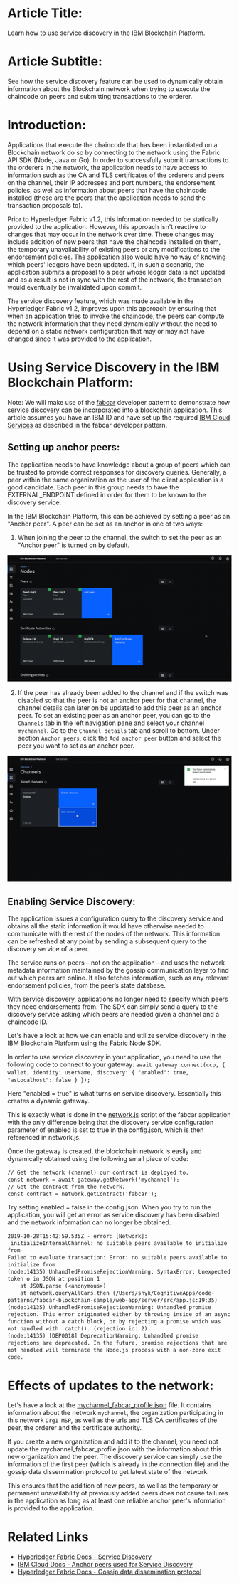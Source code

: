 # Article Title:
Learn how to use service discovery in the IBM Blockchain Platform.


# Article Subtitle:
See how the service discovery feature can be used to dynamically obtain information about the Blockchain network when trying to execute the chaincode on peers and submitting transactions to the orderer.


# Introduction:
Applications that execute the chaincode that has been instantiated on a Blockchain network do so by connecting to the network using the Fabric API SDK (Node, Java or Go). In order to successfully submit transactions to the orderers in the network, the application needs to have access to information such as the CA and TLS certificates of the orderers and peers on the channel, their IP addresses and port numbers, the endorsement policies, as well as information about peers that have the chaincode installed (these are the peers that the application needs to send the transaction proposals to).

Prior to Hyperledger Fabric v1.2, this information needed to be statically provided to the application. However, this approach isn't reactive to changes that may occur in the network over time. These changes may include addition of new peers that have the chaincode installed on them, the temporary unavailability of existing peers or any modifications to the endorsement policies. The application also would have no way of knowing which peers' ledgers have been updated. If, in such a scenario, the application submits a proposal to a peer whose ledger data is not updated and as a result is not in sync with the rest of the network, the transaction would eventually be invalidated upon commit.

The service discovery feature, which was made available in the Hyperledger Fabric v1.2, improves upon this approach by ensuring that when an application tries to invoke the chaincode, the peers can compute the network information that they need dynamically without the need to depend on a static network configuration that may or may not have changed since it was provided to the application.


# Using Service Discovery in the IBM Blockchain Platform:
Note: We will make use of the [fabcar](https://github.com/IBM/fabcar-blockchain-sample) developer pattern to demonstrate how service discovery can be incorporated into a blockchain application. This article assumes you have an IBM ID and have set up the required [IBM Cloud Services](https://github.com/IBM/fabcar-blockchain-sample#3-create-ibm-cloud-services) as described in the fabcar developer pattern.

## Setting up anchor peers:

The application needs to have knowledge about a group of peers which can be trusted to provide correct responses for discovery queries. Generally, a peer within the same organization as the user of the client application is a good candidate. Each peer in this group needs to have the EXTERNAL_ENDPOINT defined in order for them to be known to the discovery service. 

In the IBM Blockchain Platform, this can be achieved by setting a peer as an "Anchor peer". A peer can be set as an anchor in one of two ways:
1) When joining the peer to the channel, the switch to set the peer as an "Anchor peer" is turned on by default.

<p align="center">
  <img src="doc-gifs/anchor-peer-1.gif">
</p>

2) If the peer has already been added to the channel and if the switch was disabled so that the peer is not an anchor peer for that channel, the channel details can later on be updated to add this peer as an anchor peer. To set an existing peer as an anchor peer, you can go to the `Channels` tab in the left navigation pane and select your channel `mychannel`. Go to the `Channel details` tab and scroll to bottom. Under section `Anchor peers`, click the `Add anchor peer` button and select the peer you want to set as an anchor peer.

<p align="center">
  <img src="doc-gifs/anchor-peer-2.gif">
</p>

## Enabling Service Discovery:

The application issues a configuration query to the discovery service and obtains all the static information it would have otherwise needed to communicate with the rest of the nodes of the network. This information can be refreshed at any point by sending a subsequent query to the discovery service of a peer.

The service runs on peers – not on the application – and uses the network metadata information maintained by the gossip communication layer to find out which peers are online. It also fetches information, such as any relevant endorsement policies, from the peer’s state database.

With service discovery, applications no longer need to specify which peers they need endorsements from. The SDK can simply send a query to the discovery service asking which peers are needed given a channel and a chaincode ID. 

Let's have a look at how we can enable and utilize service discovery in the IBM Blockchain Platform using the Fabric Node SDK.

In order to use service discovery in your application, you need to use the following code to connect to your gateway:
```await gateway.connect(ccp, { wallet, identity: userName, discovery: { "enabled": true, "asLocalhost": false } });```

Here "enabled = true" is what turns on service discovery. Essentially this creates a dynamic gateway.

This is exactly what is done in the [network.js](https://github.com/IBM/fabcar-blockchain-sample/blob/master/web-app/server/src/fabric/network.js) script of the fabcar application with the only difference being that the discovery service configuration parameter of enabled is set to true in the config.json, which is then referenced in network.js.

Once the gateway is created, the blockchain network is easily and dynamically obtained using the following small piece of code:
```
// Get the network (channel) our contract is deployed to.
const network = await gateway.getNetwork('mychannel');
// Get the contract from the network.
const contract = network.getContract('fabcar');
```

Try setting enabled = false in the config.json. When you try to run the application, you will get an error as service discovery has been disabled and the network information can no longer be obtained.

```
2019-10-28T15:42:59.535Z - error: [Network]: _initializeInternalChannel: no suitable peers available to initialize from
Failed to evaluate transaction: Error: no suitable peers available to initialize from
(node:14135) UnhandledPromiseRejectionWarning: SyntaxError: Unexpected token o in JSON at position 1
    at JSON.parse (<anonymous>)
    at network.queryAllCars.then (/Users/snyk/CognitiveApps/code-patterns/fabcar-blockchain-sample/web-app/server/src/app.js:19:35)
(node:14135) UnhandledPromiseRejectionWarning: Unhandled promise rejection. This error originated either by throwing inside of an async function without a catch block, or by rejecting a promise which was not handled with .catch(). (rejection id: 2)
(node:14135) [DEP0018] DeprecationWarning: Unhandled promise rejections are deprecated. In the future, promise rejections that are not handled will terminate the Node.js process with a non-zero exit code.
```


# Effects of updates to the network:

Let's have a look at the [mychannel_fabcar_profile.json](https://github.com/IBM/fabcar-blockchain-sample/blob/master/web-app/server/mychannel_fabcar_profile.json) file. It contains information about the network `mychannel`, the organization participating in this network `Org1 MSP`, as well as the urls and TLS CA certificates of the peer, the orderer and the certificate authority. 

If you create a new organization and add it to the channel, you need not update the mychannel_fabcar_profile.json with the information about this new organization and the peer. The discovery service can simply use the information of the first peer (which is already in the connection file) and the gossip data dissemination protocol to get latest state of the network. 

This ensures that the addition of new peers, as well as the temporary or permanent unavailability of previously added peers does not cause failures in the application as long as at least one reliable anchor peer's information is provided to the application.


# Related Links

* [Hyperledger Fabric Docs - Service Discovery](https://hyperledger-fabric.readthedocs.io/en/latest/discovery-overview.html)
* [IBM Cloud Docs - Anchor peers used for Service Discovery](https://cloud.ibm.com/docs/services/blockchain?topic=blockchain-ibp-console-govern#ibp-console-govern-channels-anchor-peers)
* [Hyperledger Fabric Docs - Gossip data dissemination protocol](https://hyperledger-fabric.readthedocs.io/en/release-1.4/gossip.html)
